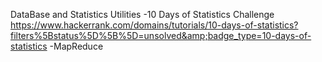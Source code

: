 DataBase and Statistics Utilities
-10 Days of Statistics Challenge
https://www.hackerrank.com/domains/tutorials/10-days-of-statistics?filters%5Bstatus%5D%5B%5D=unsolved&amp;badge_type=10-days-of-statistics
-MapReduce
